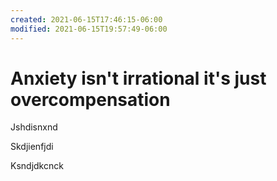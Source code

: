 ```yaml
---
created: 2021-06-15T17:46:15-06:00
modified: 2021-06-15T19:57:49-06:00
---
```


# Anxiety isn't irrational it's just overcompensation

Jshdisnxnd


Skdjienfjdi

Ksndjdkcnck

